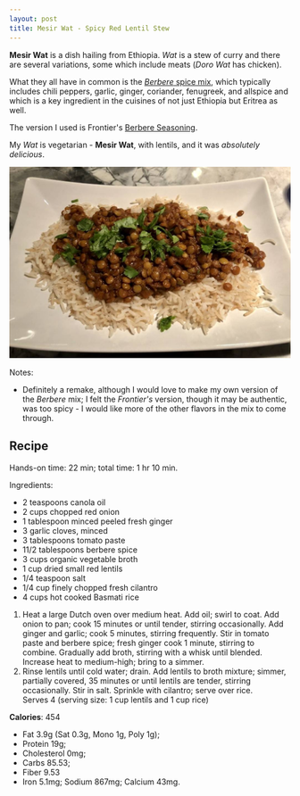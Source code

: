 ```yaml
---
layout: post
title: Mesir Wat - Spicy Red Lentil Stew
---
```


**Mesir Wat** is a dish hailing from Ethiopia. *Wat* is a stew of curry and
there are several variations, some which include meats (*Doro Wat* has chicken).

What they all have in common is the
[*Berbere* spice mix](https://en.wikipedia.org/wiki/Berbere),
which typically includes chili peppers, garlic, ginger, coriander, fenugreek,
and allspice and which is a key ingredient in the cuisines of not just
Ethiopia but Eritrea as well.

The version I used is Frontier's [Berbere Seasoning](https://www.amazon.com/gp/product/B005WDVQHG/).

My *Wat* is vegetarian - **Mesir Wat**, with lentils, and it was *absolutely delicious*.

![Mesir Wat - Ethiopian Spicy Red Lentil Stew](/assets/2018-mesir_wat.jpg)

Notes:

* Definitely a remake, although I would love to make my own version of the
  *Berbere* mix; I felt the *Frontier's* version, though it may be authentic,
  was too spicy - I would like more of the other flavors in the mix
  to come through.

## Recipe

Hands-on time: 22 min; total time: 1 hr 10 min.

Ingredients:

* 2 teaspoons canola oil
* 2 cups chopped red onion
* 1 tablespoon minced peeled fresh ginger
* 3 garlic cloves, minced
* 3 tablespoons tomato paste
* 11/2 tablespoons berbere spice
* 3 cups organic vegetable broth
* 1 cup dried small red lentils
* 1/4 teaspoon salt
* 1/4 cup finely chopped fresh cilantro
* 4 cups hot cooked Basmati rice

1. Heat a large Dutch oven over medium heat. Add oil; swirl to coat.
   Add onion to pan; cook 15 minutes or until tender, stirring
   occasionally. Add ginger and garlic; cook 5 minutes,
   stirring frequently. Stir in tomato paste and berbere spice;
   fresh ginger cook 1 minute, stirring to combine.
   Gradually add broth, stirring with a whisk 
   until blended. Increase heat to medium-high; bring to a simmer.
2. Rinse lentils until cold water; drain. Add lentils to broth mixture;
   simmer, partially covered, 35 minutes or until lentils are tender,
   stirring occasionally. Stir in salt. Sprinkle with cilantro;
   serve over rice.  
   Serves 4 (serving size: 1 cup lentils and 1 cup rice) 

**Calories**: 454

* Fat 3.9g (Sat 0.3g, Mono 1g, Poly 1g);
* Protein 19g;
* Cholesterol 0mg;
* Carbs 85.53;
* Fiber 9.53
* Iron 5.1mg; Sodium 867mg; Calcium 43mg.